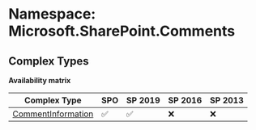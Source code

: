 # Namespace: Microsoft.SharePoint.Comments

## Complex Types

**Availability matrix**

Complex Type | SPO | SP 2019 | SP 2016 | SP 2013
----------|-----|---------|---------|--------
[CommentInformation](./ComplexTypes/CommentInformation.md) | ✅ | ✅ | ❌ | ❌
